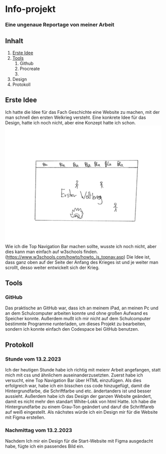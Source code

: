 # Info-projekt
### Eine ungenaue Reportage von meiner Arbeit
## Inhalt
1. <a href="#ErsteIdee"> Erste Idee</a></li>
2. <a href="#Tools"> Tools</a>
    1. Github
    2. Procreate
    3. 
3. Design
4. Protokoll

## <a name="ErsteIdee"> Erste Idee</a>

Ich hatte die Idee für das Fach Geschichte eine Website zu machen, mit der man schnell den ersten Welkrieg versteht. Eine konkrete Idee für das Design, hatte ich noch nicht, aber eine Konzept hatte ich schon.
![Alt-Text](4E037DEC-9BB4-43C9-89C1-1F663A5AC272.png)
Wie ich die Top Navigation Bar machen sollte, wusste ich noch nicht, aber dies kann man einfach auf w3schools finden. (https://www.w3schools.com/howto/howto_js_topnav.asp) Die Idee ist, dass ganz oben auf der Seite der Anfang des Krieges ist und je weiter man scrollt, desso weiter entwickelt sich der Krieg. 

## <a name="Tools"> Tools</a>

### GitHub

Das praktische an GitHub war, dass ich an meinem iPad, an meinen Pc und an dem Schulcomputer arbeiten konnte und ohne großen Aufwand es Speicher konnte. Außerdem mußt ich mir nicht auf dem Schulcomputer bestimmte Programme runterladen, um dieses Projekt zu bearbeiten, sondern ich konnte einfach den Codespace bei GitHub benutzen.


## Protokoll

### Stunde vom 13.2.2023

Ich der heutigen Stunde habe ich richtig mit meienr Arbeit angefangen, statt mich mit css und ähnlichem auseinanderzusetzten. Zuerst habe ich versucht, eine Top Navigation Bar über HTML einzufügen. Als dies erfolgreich war, habe ich ein bisschen css code hinzugefügt, damit die Hintergrundfarbe, die Schriftfarbe und etc. ändertanders ist und besser aussieht. Außerdem habe ich das Design der ganzen Website geändert, damit es nicht mehr den standart White-Lokk von html Hatte. Ich habe die Hintergrundfarbe zu einem Grau-Ton geändert und daruf die Schriftfareb auf weiß eingestellt. Als nächstes würde ich ein Design mir für die Website mit Figma erstellen.

### Nachmittag vom 13.2.2023 

Nachdem Ich mir ein Design für die Start-Website mit Figma ausgedacht habe, fügte ich ein passendes Bild ein.